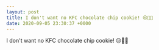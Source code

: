 ```yaml
---
layout: post
title: I don't want no KFC chocolate chip cookie! 😒🚫🍪
date: 2020-09-05 23:30:37 +0000
---
```


I don't want no KFC chocolate chip cookie! 😒🚫🍪

